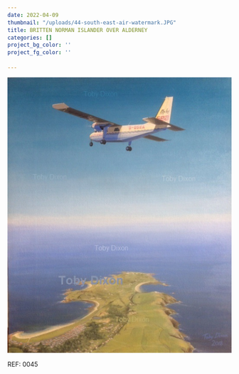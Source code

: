 ```yaml
---
date: 2022-04-09
thumbnail: "/uploads/44-south-east-air-watermark.JPG"
title: BRITTEN NORMAN ISLANDER OVER ALDERNEY
categories: []
project_bg_color: ''
project_fg_color: ''

---
```

![](/uploads/44-south-east-air-watermark.JPG)

REF: 0045